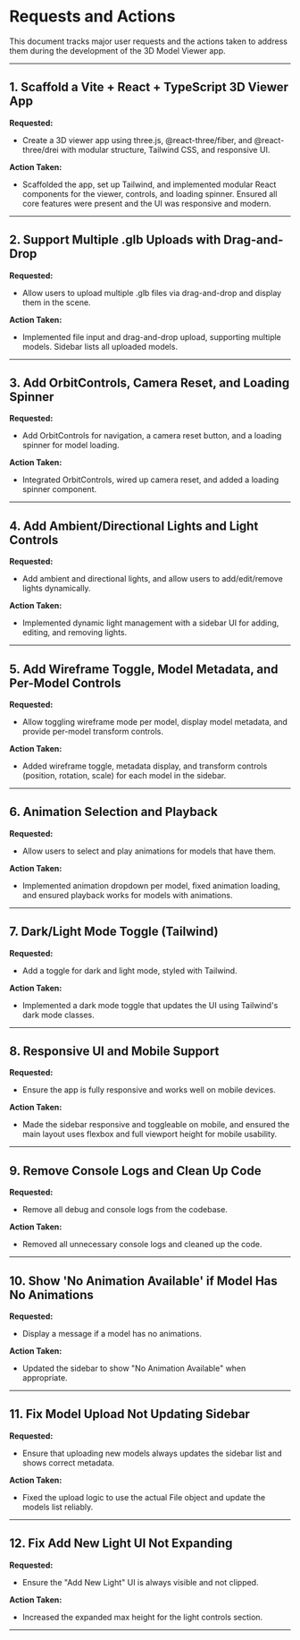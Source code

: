 # Requests and Actions

This document tracks major user requests and the actions taken to address them during the development of the 3D Model Viewer app.

---

## 1. Scaffold a Vite + React + TypeScript 3D Viewer App

**Requested:**

- Create a 3D viewer app using three.js, @react-three/fiber, and @react-three/drei with modular structure, Tailwind CSS, and responsive UI.

**Action Taken:**

- Scaffolded the app, set up Tailwind, and implemented modular React components for the viewer, controls, and loading spinner. Ensured all core features were present and the UI was responsive and modern.

---

## 2. Support Multiple .glb Uploads with Drag-and-Drop

**Requested:**

- Allow users to upload multiple .glb files via drag-and-drop and display them in the scene.

**Action Taken:**

- Implemented file input and drag-and-drop upload, supporting multiple models. Sidebar lists all uploaded models.

---

## 3. Add OrbitControls, Camera Reset, and Loading Spinner

**Requested:**

- Add OrbitControls for navigation, a camera reset button, and a loading spinner for model loading.

**Action Taken:**

- Integrated OrbitControls, wired up camera reset, and added a loading spinner component.

---

## 4. Add Ambient/Directional Lights and Light Controls

**Requested:**

- Add ambient and directional lights, and allow users to add/edit/remove lights dynamically.

**Action Taken:**

- Implemented dynamic light management with a sidebar UI for adding, editing, and removing lights.

---

## 5. Add Wireframe Toggle, Model Metadata, and Per-Model Controls

**Requested:**

- Allow toggling wireframe mode per model, display model metadata, and provide per-model transform controls.

**Action Taken:**

- Added wireframe toggle, metadata display, and transform controls (position, rotation, scale) for each model in the sidebar.

---

## 6. Animation Selection and Playback

**Requested:**

- Allow users to select and play animations for models that have them.

**Action Taken:**

- Implemented animation dropdown per model, fixed animation loading, and ensured playback works for models with animations.

---

## 7. Dark/Light Mode Toggle (Tailwind)

**Requested:**

- Add a toggle for dark and light mode, styled with Tailwind.

**Action Taken:**

- Implemented a dark mode toggle that updates the UI using Tailwind's dark mode classes.

---

## 8. Responsive UI and Mobile Support

**Requested:**

- Ensure the app is fully responsive and works well on mobile devices.

**Action Taken:**

- Made the sidebar responsive and toggleable on mobile, and ensured the main layout uses flexbox and full viewport height for mobile usability.

---

## 9. Remove Console Logs and Clean Up Code

**Requested:**

- Remove all debug and console logs from the codebase.

**Action Taken:**

- Removed all unnecessary console logs and cleaned up the code.

---

## 10. Show 'No Animation Available' if Model Has No Animations

**Requested:**

- Display a message if a model has no animations.

**Action Taken:**

- Updated the sidebar to show "No Animation Available" when appropriate.

---

## 11. Fix Model Upload Not Updating Sidebar

**Requested:**

- Ensure that uploading new models always updates the sidebar list and shows correct metadata.

**Action Taken:**

- Fixed the upload logic to use the actual File object and update the models list reliably.

---

## 12. Fix Add New Light UI Not Expanding

**Requested:**

- Ensure the "Add New Light" UI is always visible and not clipped.

**Action Taken:**

- Increased the expanded max height for the light controls section.

---
